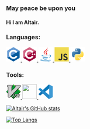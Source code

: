 ### May peace be upon you

#### Hi I am Altair. 

<h3 align="left">Languages:</h3>

<p align="left"> 
<a href="https://www.cprogramming.com/" target="_blank"> <img src="https://raw.githubusercontent.com/devicons/devicon/master/icons/c/c-original.svg" alt="c" width="40" height="40"/> </a> 
<a href="https://www.w3schools.com/cpp/" target="_blank"> <img src="https://raw.githubusercontent.com/devicons/devicon/master/icons/cplusplus/cplusplus-original.svg" alt="cplusplus" width="40" height="40"/> </a> 
<a href="https://www.java.com" target="_blank"> <img src="https://raw.githubusercontent.com/devicons/devicon/master/icons/java/java-original.svg" alt="java" width="40" height="40"/> </a>
<a href="https://developer.mozilla.org/en-US/docs/Web/JavaScript" target="_blank"> <img src="https://raw.githubusercontent.com/devicons/devicon/master/icons/javascript/javascript-original.svg" alt="javascript" width="40" height="40"/> </a>
<a href="https://www.python.org" target="_blank"> <img src="https://raw.githubusercontent.com/devicons/devicon/master/icons/python/python-original.svg" alt="python" width="40" height="40"/> </a>
</p>
  
  
<h3 align="left">Tools:</h3>

<p align="left">
<a href="https://www.vim.org" target="_blank"> <img src="https://github.com/Altair-POD/Altair-POD/blob/main/svgs/vim.png" width="40" height="40"> </a>
<a href="https://www.gnu.org/software/bash/"> <img src="https://raw.githubusercontent.com/jmnote/z-icons/master/svg/bash.svg" width="40" height="40"/> </a>
 <a href="https://code.visualstudio.com/" target="_blank"><img src="https://github.com/Altair-POD/Altair-POD/blob/main/svgs/vscode.svg" width="40" height="40"> </a>
</p>


[![Altair's GitHub stats](https://github-readme-stats.vercel.app/api?username=Altair-POD&hide=stars,prs&show_icons=true&theme=dark)](https://github.com/anuraghazra/github-readme-stats)

[![Top Langs](https://github-readme-stats.vercel.app/api/top-langs/?username=Altair-POD&langs_count=20&theme=dark&layout=compact&hide=Tex,Go,Roff,M4,Dockerfile,Batchfile)](https://github.com/anuraghazra/github-readme-stats)




